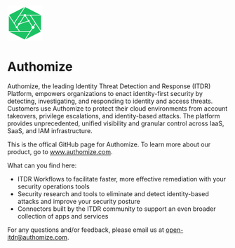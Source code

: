<img src="https://github.com/authomize/Authomize-ITDR/blob/main/authomize.png" width="80" height="80" alt="Authomize">

# Authomize

Authomize, the leading Identity Threat Detection and Response (ITDR) Platform, empowers organizations to enact identity-first security by detecting, investigating, and responding to identity and access threats. Customers use Authomize to protect their cloud environments from account takeovers, privilege escalations, and identity-based attacks. The platform provides unprecedented, unified visibility and granular control across IaaS, SaaS, and IAM infrastructure.   



This is the offical GitHub page for Authomize. To learn more about our product, go to www.authomize.com.

What can you find here:

* ITDR Workflows to facilitate faster, more effective remediation with your security operations tools
* Security research and tools to eliminate and detect identity-based attacks and improve your security posture
* Connectors built by the ITDR community to support an even broader collection of apps and services

For any questions and/or feedback, please email us at open-itdr@authomize.com.

